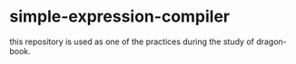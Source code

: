 # simple-expression-compiler
this repository is used as one of the practices during the study of dragon-book.

